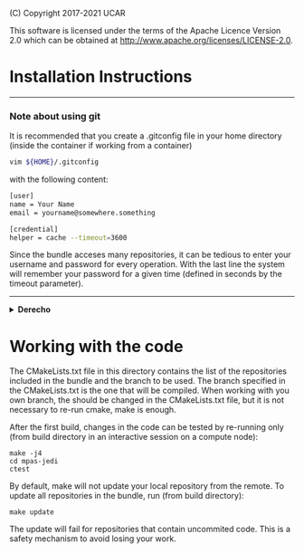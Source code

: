 (C) Copyright 2017-2021 UCAR

This software is licensed under the terms of the Apache Licence Version 2.0
which can be obtained at http://www.apache.org/licenses/LICENSE-2.0.

# Installation Instructions 

---
### Note about using git

It is recommended that you create a .gitconfig file in your home directory (inside the container
if working from a container)
```bash
vim ${HOME}/.gitconfig
```

with the following content:

```bash
[user]
name = Your Name
email = yourname@somewhere.something

[credential]
helper = cache --timeout=3600
```
Since the bundle acceses many repositories, it can be tedious to enter your username and
password for every operation. With the last line the system will remember your password for
a given time (defined in seconds by the timeout parameter).

---

<details>
<summary><b>Derecho</b></summary>
<details>
<summary><b>Bash</b></summary>

1.  Clone the mpas-bundle repository and create an environment variable equal to the repository root directory
    ```bash
    git clone https://github.com/JCSDA-internal/mpas-bundle.git
    ```
    and navigate into the repository root directory.
    ```bash
    cd mpas-bundle
    ```
1. Create an environment variable equal to the repository root directory
    ```bash
    MPAS_BUNDLE_DIR=$(pwd)
    ```
1. Create a build directory and enter it.
    ```bash
    mkdir build
    cd build
    ```
## If building on Derecho 

1. Create an environment variable equal to the compiler you want to use.
    ```bash
    MPAS_BUNDLE_COMPILER=<intel or gnu>
    ```
1. Source the environment mpas-bundle environment script.
    ```bash
    source ${MPAS_BUNDLE_DIR}/env-setup/${MPAS_BUNDLE_COMPILER}-derecho.sh
    ```
1. Configure the cmake build.
    ```bash
    cmake ..
    ```
1. Due to resource limitations on derecho it is recommended to build and run ctest on a compute node. To run
the build on a compute node, create a batch script using the run_make.bundle.sh script in the env-setup directory. If you want to log the build and ctest
progress to the terminal, pass ```-l``` to the ```run_make.bundle.sh``` script.
    ```bash    
    bash ${MPAS_BUNDLE_DIR}/env-setup/run_make.bundle.sh -A <account> -e ${MPAS_BUNDLE_DIR}/env-setup -c ${MPAS_BUNDLE_COMPILER} -f <make job file name> -l -n
    ```
1. This will create a batch job submission script with the name specified above. After checking the batch script, submit it via
    ```bash
    qsub <make job file name>
    ```
1. Once the build has finished, create a batch job script for running ctest
    ```bash    
    bash ${MPAS_BUNDLE_DIR}/env-setup/run_make.bundle.sh -A <account> -e ${MPAS_BUNDLE_DIR}/env-setup -c ${MPAS_BUNDLE_COMPILER} -f <job file name> -x ctest -l -n
    ```
1. and submit it.
    ```bash
    qsub <ctest job file name>
    ```
   
</details>
</details>

[//]: # (The cmake command above will clone all the source code for the projects defined in the)

[//]: # (CMakeLists.txt in the bundle and the make command will build them all.)

[//]: # ()
[//]: # (The default build-type is 'release'. For a debug build, add '-DCMAKE_BUILD_TYPE=Debug' to the cmake)

[//]: # (command line.)

[//]: # ()
[//]: # (To work with a different branch than the default for a given project, the branch must be)

[//]: # (modified in the CMakeLists.txt for the bundle.)


# Working with the code

The CMakeLists.txt file in this directory contains the list of the repositories included
in the bundle and the branch to be used. The branch specified in the CMakeLists.txt is
the one that will be compiled. When working with you own branch, the should be changed in
the CMakeLists.txt file, but it is not necessary to re-run cmake, make is enough.

After the first build, changes in the code can be tested by re-running only
(from build directory in an interactive session on a compute node):

    make -j4
    cd mpas-jedi
    ctest

By default, make will not update your local repository from the remote. To update all repositories
in the bundle, run (from build directory):

    make update

The update will fail for repositories that contain uncommited code. This is a safety mechanism to
avoid losing your work.
